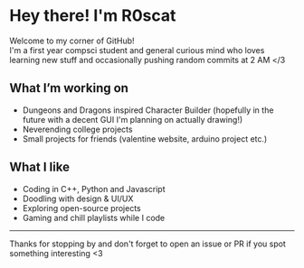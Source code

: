 # Hey there! I'm R0scat

Welcome to my corner of GitHub!  
I'm a first year compsci student and general curious mind who loves learning new stuff and occasionally pushing random commits at 2 AM </3

##  What I’m working on

- Dungeons and Dragons inspired Character Builder (hopefully in the future with a decent GUI I'm planning on actually drawing!)
- Neverending college projects
- Small projects for friends (valentine website, arduino project etc.)  

##  What I like

- Coding in C++, Python and Javascript 
- Doodling with design & UI/UX
- Exploring open-source projects
- Gaming and chill playlists while I code

---

Thanks for stopping by and don't forget to open an issue or PR if you spot something interesting <3  
